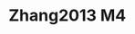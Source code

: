 # Zhang2013 M4
<a name="material" />
<script type="application/ld+json">

  {
    "@context": "https://schema.org/",
    "@type": "ChemicalSubstance",
    "http://purl.org/dc/terms/conformsTo":
      {
        "@type": "CreativeWork",
        "@id": "https://bioschemas.org/profiles/ChemicalSubstance/0.4-RELEASE/"
      },
    "@id": "https://egonw.github.io/nanowiki/nanowiki309.html#material",
    "name": "Zhang2013 M4",
    "sameAs: "http://127.0.0.1/mediawiki/index.php/Special:URIResolver/Zhang2013_M4"
  }
</script>

